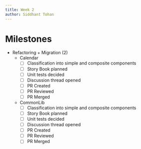 ```yaml
---
title: Week 2
author: Siddhant Tohan
---
```

# Milestones
- Refactoring + Migration (2)
    - Calendar
        - [ ] Classification into simple and composite components  
        - [ ] Story Book planned
        - [ ] Unit tests decided
        - [ ] Discussion thread opened
        - [ ] PR Created
        - [ ] PR Reviewed
        - [ ] PR Merged
    - CommonLib
        - [ ] Classification into simple and composite components  
        - [ ] Story Book planned
        - [ ] Unit tests decided
        - [ ] Discussion thread opened
        - [ ] PR Created
        - [ ] PR Reviewed
        - [ ] PR Merged
